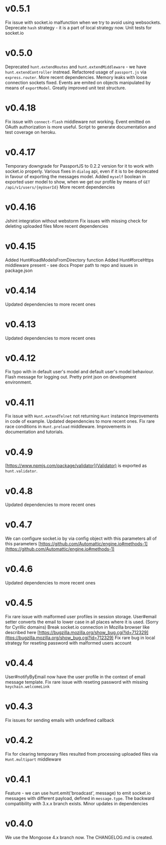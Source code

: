 # v0.5.1
Fix issue with socket.io malfunction when we try to avoid using websockets.
Deprecate `hash` strategy - it is a part of local strategy now.
Unit tests for socket.io

# v0.5.0
Deprecated `hunt.extendRoutes` and `hunt.extendMiddleware` - we have `hunt.extendController` instread.
Refactored usage of `passport.js` via `express.router`.
More recent dependencies. 
Memory leaks with loose connection sockets fixed.
Events are emited on objects manipulated by means of `exportModel`.
Greatly improved unit test structure.

# v0.4.18
Fix issue with `connect-flash` middleware not working.
Event emitted on OAuth authorization is more useful.
Script to generate documentation and test coverage on heroku.

# v0.4.17
Temporary downgrade for PassportJS to 0.2.2 version for it to work with socket.io properly.
Various fixes in `dialog` api, even if it is to be deprecated in favour of exporting the messages model.
Added `myself` boolean in exported user model to show, when we get our profile by means of
`GET /api/v1/users/{myUserId}`
More recent dependencies

# v0.4.16
Jshint integration without webstorm
Fix issues with missing check for deleting uploaded files
More recent dependencies

# v0.4.15
Added Hunt#loadModelsFromDirectory function
Added Hunt#forceHttps middleware present - see docs
Proper path to repo and issues in package.json

# v0.4.14
Updated dependencies to more recent ones

# v0.4.13
Updated dependencies to more recent ones

# v0.4.12
Fix typo with in default user's model and default user's model behaviour.
Flash message for logging out. Pretty print json on development environment.

# v0.4.11
Fix issue with `Hunt.extendTelnet` not returning `Hunt` instance
Improvements in code of example.
Updated dependencies to more recent ones. 
Fix rare race conditions in `Hunt.preload` middleware.
Improvements in documentation and tutorials.

# v0.4.9
[https://www.npmjs.com/package/validator](Validator) is exported as `hunt.validator`.

# v0.4.8
Updated dependencies to more recent ones

# v0.4.7
We can configure socket.io by via config object with this parameters all of this parameters
[https://github.com/Automattic/engine.io#methods-1](https://github.com/Automattic/engine.io#methods-1)

# v0.4.6
Updated dependencies to more recent ones

# v0.4.5
Fix rare issue with malformed user profiles in session storage.
User#email setter converts the email to lower case in all places where it is used. (Sorry for Cyrillic domains)
Break socket.io connection in Mozilla browser like described here 
[https://bugzilla.mozilla.org/show_bug.cgi?id=712329](ttps://bugzilla.mozilla.org/show_bug.cgi?id=712329)
Fix rare bug in local strategy for reseting password with malformed users account

# v0.4.4
User#notifyByEmail now have the user profile in the context of email message template.
Fix rare issue with reseting password with missing `keychain.welcomeLink`

# v0.4.3
Fix issues for sending emails with undefined callback

# v0.4.2
Fix for clearing temporary files resulted from processing uploaded files via `Hunt.multipart` middleware 

# v0.4.1
Feature - we can use hunt.emit('broadcast', message) to emit socket.io messages with different payload,
defined in `message.type`. The backward compatibility with 3.x.x branch exists.
Minor updates in dependencies

# v0.4.0
We use the Mongoose 4.x branch now. The CHANGELOG.md is created.
